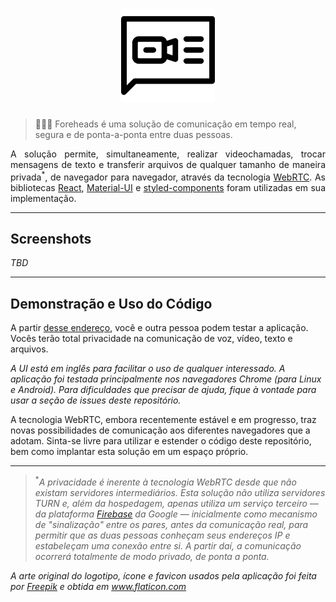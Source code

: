 <h1 align="center">
  <img alt="Foreheads" title="Logo do projeto Foreheads" src="public/logo.png" width="150px" />
</h1>

> :closed_lock_with_key::busts_in_silhouette::speech_balloon: Foreheads é uma solução de comunicação em tempo real, segura e de ponta-a-ponta entre duas pessoas.

<p align="justify">A solução permite, simultaneamente, realizar videochamadas, trocar mensagens de texto e transferir arquivos de qualquer tamanho de maneira privada<sup>*</sup>, de navegador para navegador, através da tecnologia <a href="https://webrtc.org/">WebRTC</a>. As bibliotecas <a href="https://reactjs.org/">React</a>, <a href="https://material-ui.com/">Material-UI</a> e <a href="https://styled-components.com/">styled-components</a> foram utilizadas em sua implementação.</p>

---

## Screenshots

_TBD_

---

## Demonstração e Uso do Código

A partir [desse endereço](foreheads-af123.firebaseapp.com), você e outra pessoa podem testar a aplicação. Vocês terão total privacidade na comunicação de voz, vídeo, texto e arquivos.

_A UI está em inglês para facilitar o uso de qualquer interessado. A aplicação foi testada principalmente nos navegadores Chrome (para Linux e Android). Para dificuldades que precisar de ajuda, fique à vontade para usar a seção de issues deste repositório._

A tecnologia WebRTC, embora recentemente estável e em progresso, traz novas possibilidades de comunicação aos diferentes navegadores que a adotam. Sinta-se livre para utilizar e estender o código deste repositório, bem como implantar esta solução em um espaço próprio.

---

> <sup>\*</sup>_A privacidade é inerente à tecnologia WebRTC desde que não existam servidores intermediários. Esta solução não utiliza servidores TURN e, além da hospedagem, apenas utiliza um serviço terceiro &mdash; da plataforma [Firebase](https://firebase.google.com/) da Google &mdash; inicialmente como mecanismo de "sinalização" entre os pares, antes da comunicação real, para permitir que as duas pessoas conheçam seus endereços IP e estabeleçam uma conexão entre si. A partir daí, a comunicação ocorrerá totalmente de modo privado, de ponta a ponta._

_A arte original do logotipo, ícone e favicon usados pela aplicação foi feita por <a href="https://www.flaticon.com/authors/freepik" title="Freepik">Freepik</a> e obtida em <a href="https://www.flaticon.com/" title="Flaticon"> www.flaticon.com</a>_
